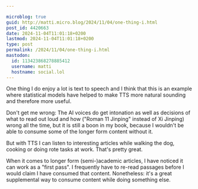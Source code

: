 ```yaml
---

microblog: true
guid: http://matti.micro.blog/2024/11/04/one-thing-i.html
post_id: 4420663
date: 2024-11-04T11:01:18+0200
lastmod: 2024-11-04T11:01:18+0200
type: post
permalink: /2024/11/04/one-thing-i.html
mastodon:
  id: 113423868278885412
  username: matti
  hostname: social.lol
---
```

One thing I do enjoy a lot is text to speech and I think that this is an example where statistical models have helped to make TTS more natural sounding and therefore more useful.

Don't get me wrong: The AI voices do get intonation as well as decisions of what to read out loud and how ("Roman 11 Jinping" instead of Xi Jinping) wrong all the time, but it is still a boon in my book, because I wouldn't be able to consume some of the longer form content without it.

But with TTS I can listen to interesting articles while walking the dog, cooking or doing rote tasks at work. That's pretty great.

When it comes to longer form (semi-)academic articles, I have noticed it can work as a "first pass". I frequently have to re-read passages before I would claim I have consumed that content. Nonetheless: it's a great supplemental way to consume content while doing something else.
